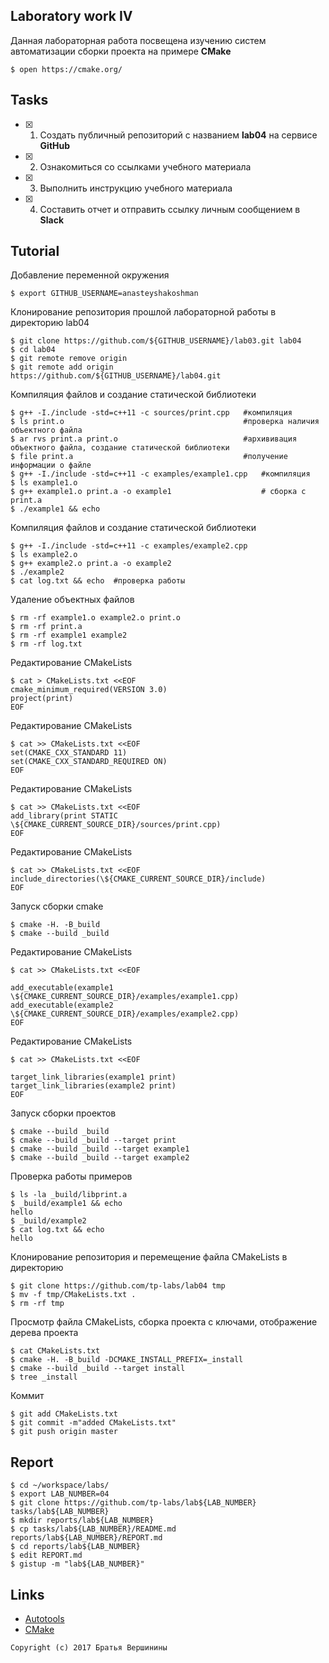 
## Laboratory work IV

Данная лабораторная работа посвещена изучению систем автоматизации сборки проекта на примере **CMake**

```ShellSession
$ open https://cmake.org/
```

## Tasks

- [x] 1. Создать публичный репозиторий с названием **lab04** на сервисе **GitHub**
- [x] 2. Ознакомиться со ссылками учебного материала
- [x] 3. Выполнить инструкцию учебного материала
- [x] 4. Составить отчет и отправить ссылку личным сообщением в **Slack**

## Tutorial
  Добавление переменной окружения        
```ShellSession
$ export GITHUB_USERNAME=anasteyshakoshman
```
  Клонирование репозитория прошлой лабораторной работы в директорию lab04
```ShellSession
$ git clone https://github.com/${GITHUB_USERNAME}/lab03.git lab04
$ cd lab04
$ git remote remove origin
$ git remote add origin https://github.com/${GITHUB_USERNAME}/lab04.git
```
Компиляция файлов и создание статической библиотеки
```ShellSession
$ g++ -I./include -std=c++11 -c sources/print.cpp   #компиляция  
$ ls print.o                                        #проверка наличия объектного файла
$ ar rvs print.a print.o                            #архививация объектного файла, создание статической библиотеки
$ file print.a                                      #получение информации о файле
$ g++ -I./include -std=c++11 -c examples/example1.cpp   #компиляция 
$ ls example1.o                                         
$ g++ example1.o print.a -o example1                    # сборка с print.a
$ ./example1 && echo                                   
```
Компиляция файлов и создание статической библиотеки
```ShellSession
$ g++ -I./include -std=c++11 -c examples/example2.cpp   
$ ls example2.o
$ g++ example2.o print.a -o example2
$ ./example2
$ cat log.txt && echo  #проверка работы
```
Удаление объектных файлов
```ShellSession
$ rm -rf example1.o example2.o print.o 
$ rm -rf print.a 
$ rm -rf example1 example2
$ rm -rf log.txt
```
Редактирование  CMakeLists
```ShellSession
$ cat > CMakeLists.txt <<EOF
cmake_minimum_required(VERSION 3.0)
project(print)
EOF
```
Редактирование  CMakeLists
```ShellSession
$ cat >> CMakeLists.txt <<EOF
set(CMAKE_CXX_STANDARD 11)
set(CMAKE_CXX_STANDARD_REQUIRED ON)
EOF
```
Редактирование  CMakeLists
```ShellSession
$ cat >> CMakeLists.txt <<EOF
add_library(print STATIC \${CMAKE_CURRENT_SOURCE_DIR}/sources/print.cpp)
EOF
```
Редактирование  CMakeLists
```ShellSession
$ cat >> CMakeLists.txt <<EOF
include_directories(\${CMAKE_CURRENT_SOURCE_DIR}/include)
EOF
```
Запуск сборки cmake
```ShellSession
$ cmake -H. -B_build
$ cmake --build _build
```
Редактирование CMakeLists
```ShellSession
$ cat >> CMakeLists.txt <<EOF

add_executable(example1 \${CMAKE_CURRENT_SOURCE_DIR}/examples/example1.cpp)
add_executable(example2 \${CMAKE_CURRENT_SOURCE_DIR}/examples/example2.cpp)
EOF
```
Редактирование  CMakeLists
```ShellSession
$ cat >> CMakeLists.txt <<EOF

target_link_libraries(example1 print)
target_link_libraries(example2 print)
EOF
```
Запуск сборки проектов
```ShellSession
$ cmake --build _build
$ cmake --build _build --target print
$ cmake --build _build --target example1
$ cmake --build _build --target example2
```
Проверка работы примеров
```ShellSession
$ ls -la _build/libprint.a
$ _build/example1 && echo
hello
$ _build/example2
$ cat log.txt && echo
hello
```
Клонирование репозитория и перемещение файла CMakeLists в директорию 
```ShellSession
$ git clone https://github.com/tp-labs/lab04 tmp
$ mv -f tmp/CMakeLists.txt .
$ rm -rf tmp
```
Просмотр файла CMakeLists, сборка проекта с ключами, отображение дерева проекта
```ShellSession
$ cat CMakeLists.txt
$ cmake -H. -B_build -DCMAKE_INSTALL_PREFIX=_install
$ cmake --build _build --target install
$ tree _install
```
Коммит 
```ShellSession
$ git add CMakeLists.txt
$ git commit -m"added CMakeLists.txt"
$ git push origin master
```

## Report

```ShellSession
$ cd ~/workspace/labs/
$ export LAB_NUMBER=04
$ git clone https://github.com/tp-labs/lab${LAB_NUMBER} tasks/lab${LAB_NUMBER}
$ mkdir reports/lab${LAB_NUMBER}
$ cp tasks/lab${LAB_NUMBER}/README.md reports/lab${LAB_NUMBER}/REPORT.md
$ cd reports/lab${LAB_NUMBER}
$ edit REPORT.md
$ gistup -m "lab${LAB_NUMBER}"
```

## Links

- [Autotools](http://www.gnu.org/software/automake/manual/html_node/Autotools-Introduction.html)
- [CMake](https://cgold.readthedocs.io/en/latest/index.html)

```
Copyright (c) 2017 Братья Вершинины
```
